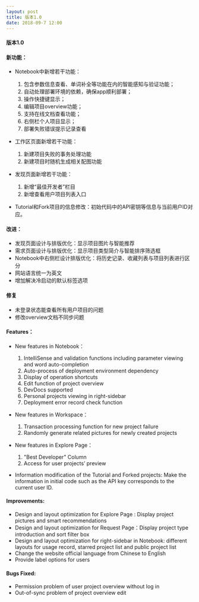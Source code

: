 ```yaml
---
layout: post
title: 版本1.0
date: 2018-09-7 12:00
---
```

#### 版本1.0
#### 新功能：
- Notebook中新增若干功能：

   1. 包含参数信息查看、单词补全等功能在内的智能感知与验证功能；
   2. 自动处理部署环境的依赖，确保app顺利部署；
   3. 操作快捷键显示；
   4. 编辑项目overview功能；
   5. 支持在线文档查看功能；
   6. 右侧栏个人项目显示；
   7. 部署失败错误提示记录查看

- 工作区页面新增若干功能：

  1. 新建项目失败的事务处理功能
  2. 新建项目时随机生成相关配图功能

- 发现页面新增若干功能：
  
  1. 新增“最佳开发者”栏目
  2. 新增查看用户项目列表入口

- Tutorial和Fork项目的信息修改：初始代码中的API密钥等信息与当前用户ID对应。

#### 改进：
- 发现页面设计与排版优化：显示项目图片与智能推荐
- 需求页面设计与排版优化：显示项目类型简介与智能排序筛选框
- Notebook中右侧栏设计排版优化：将历史记录、收藏列表与项目列表进行区分
- 网站语言统一为英文
- 增加解决冷启动的默认标签选项

#### 修复
- 未登录状态能查看所有用户项目的问题
- 修改overview文档不同步问题

#### Features：

- New features in Notebook：
  1. IntelliSense and validation functions including parameter viewing and word auto-completion
  2. Auto-process of deployment environment dependency
  3. Display of operation shortcuts 
  4. Edit function of project overview 
  5. DevDocs supported 
  6. Personal projects viewing in right-sidebar 
  7. Deployment error record check function

- New features in Workspace：
  1. Transaction processing function for new project failure
  2. Randomly generate related pictures for newly created projects

- New features in Explore Page：
  1. "Best Developer" Column
  2. Access for user projects’ preview

- Information modification of the Tutorial and Forked projects: Make the information in initial code such as the API key corresponds to the current user ID.

#### Improvements:

- Design and layout optimization for Explore Page : Display project pictures and smart recommendations
- Design and layout optimization for Request Page：Display project type introduction and sort filter box
- Design and layout optimization for right-sidebar in Notebook: different layouts for usage record, starred project list and public project list
- Change the website official language from Chinese to English
- Provide label options for users

#### Bugs Fixed:
- Permission problem of user project overview without log in
- Out-of-sync problem of project overview edit
